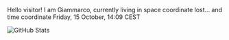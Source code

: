 Hello visitor! I am Giammarco, currently living in space coordinate lost... and time coordinate Friday, 15 October, 14:09 CEST

![GitHub Stats](https://github-readme-stats.vercel.app/api?username=grcasanova)
